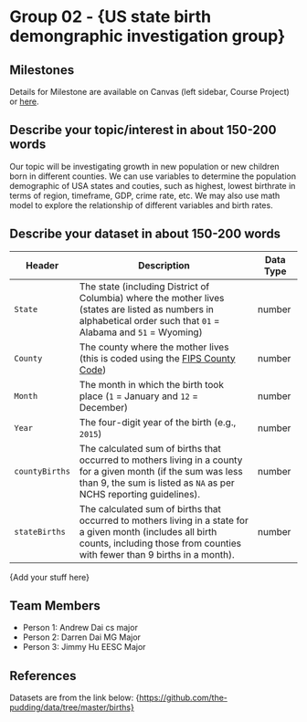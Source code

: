 # Group 02 - {US state birth demongraphic investigation group}



## Milestones

Details for Milestone are available on Canvas (left sidebar, Course Project) or [here](https://firas.moosvi.com/courses/data301/project/milestone01.html).

## Describe your topic/interest in about 150-200 words
Our topic will be investigating growth in new population or new children born in different counties. We can use variables to determine the population demographic of USA states and couties, such as highest, lowest birthrate in terms of region, timeframe, GDP, crime rate, etc. We may also use math model to explore the relationship of different variables and birth rates. 

## Describe your dataset in about 150-200 words
| Header | Description | Data Type |
|---|---|---|
| `State` | The state (including District of Columbia) where the mother lives (states are listed as numbers in alphabetical order such that `01` = Alabama and `51` = Wyoming) | number | 
| `County` | The county where the mother lives (this is coded using the [FIPS County Code](https://en.wikipedia.org/wiki/FIPS_county_code)) | number | 
| `Month` | The month in which the birth took place (`1` = January and `12` = December) | number | 
| `Year` | The four-digit year of the birth (e.g., `2015`) | number | 
| `countyBirths` | The calculated sum of births that occurred to mothers living in a county for a given month (if the sum was less than 9, the sum is listed as `NA` as per NCHS reporting guidelines). | number | 
| `stateBirths` | The calculated sum of births that occurred to mothers living in a state for a given month (includes all birth counts, including those from counties with fewer than 9 births in a month). | number | 
{Add your stuff here}

## Team Members

- Person 1: Andrew Dai cs major
- Person 2: Darren Dai MG Major
- Person 3: Jimmy Hu EESC Major

## References
Datasets are from the link below:
{https://github.com/the-pudding/data/tree/master/births}
